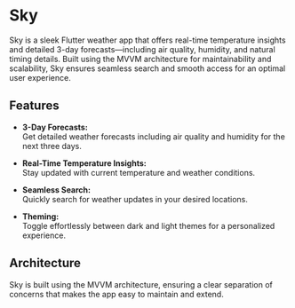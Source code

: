 # Sky

Sky is a sleek Flutter weather app that offers real-time temperature insights and detailed 3-day forecasts—including air quality, humidity, and natural timing details. Built using the MVVM architecture for maintainability and scalability, Sky ensures seamless search and smooth access for an optimal user experience.

## Features

- **3-Day Forecasts:**  
  Get detailed weather forecasts including air quality and humidity for the next three days.

- **Real-Time Temperature Insights:**  
  Stay updated with current temperature and weather conditions.

- **Seamless Search:**  
  Quickly search for weather updates in your desired locations.

- **Theming:**  
  Toggle effortlessly between dark and light themes for a personalized experience.

## Architecture

Sky is built using the MVVM architecture, ensuring a clear separation of concerns that makes the app easy to maintain and extend.
